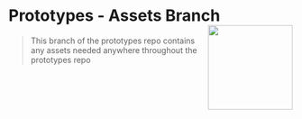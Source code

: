 # Prototypes - Assets Branch <img align="right" src="https://github.com/Learning-Fuze/prototypes_C7/blob/assets/assets/images/logos/LF_LOGO.png?raw=true" width="150">

> This branch of the prototypes repo contains any assets needed anywhere throughout the prototypes repo